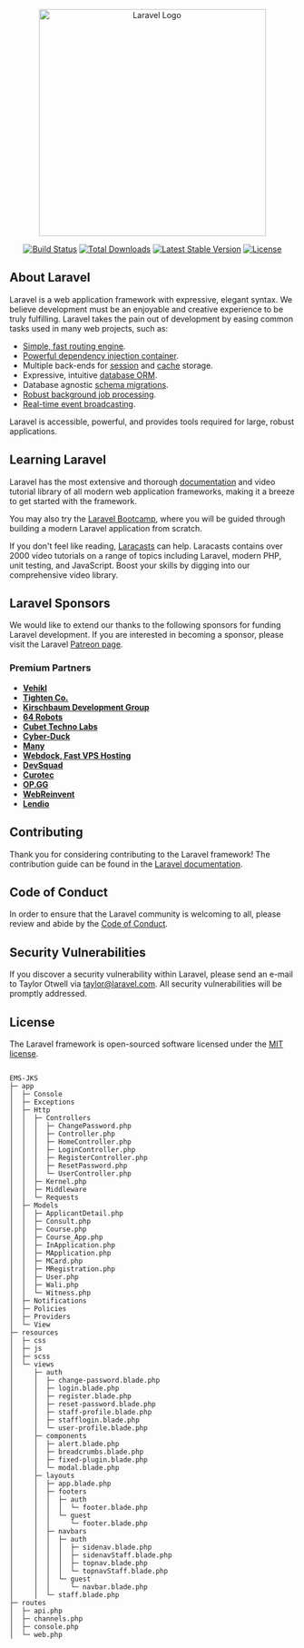 <p align="center"><a href="https://laravel.com" target="_blank"><img src="https://raw.githubusercontent.com/laravel/art/master/logo-lockup/5%20SVG/2%20CMYK/1%20Full%20Color/laravel-logolockup-cmyk-red.svg" width="400" alt="Laravel Logo"></a></p>

<p align="center">
<a href="https://github.com/laravel/framework/actions"><img src="https://github.com/laravel/framework/workflows/tests/badge.svg" alt="Build Status"></a>
<a href="https://packagist.org/packages/laravel/framework"><img src="https://img.shields.io/packagist/dt/laravel/framework" alt="Total Downloads"></a>
<a href="https://packagist.org/packages/laravel/framework"><img src="https://img.shields.io/packagist/v/laravel/framework" alt="Latest Stable Version"></a>
<a href="https://packagist.org/packages/laravel/framework"><img src="https://img.shields.io/packagist/l/laravel/framework" alt="License"></a>
</p>

## About Laravel

Laravel is a web application framework with expressive, elegant syntax. We believe development must be an enjoyable and creative experience to be truly fulfilling. Laravel takes the pain out of development by easing common tasks used in many web projects, such as:

- [Simple, fast routing engine](https://laravel.com/docs/routing).
- [Powerful dependency injection container](https://laravel.com/docs/container).
- Multiple back-ends for [session](https://laravel.com/docs/session) and [cache](https://laravel.com/docs/cache) storage.
- Expressive, intuitive [database ORM](https://laravel.com/docs/eloquent).
- Database agnostic [schema migrations](https://laravel.com/docs/migrations).
- [Robust background job processing](https://laravel.com/docs/queues).
- [Real-time event broadcasting](https://laravel.com/docs/broadcasting).

Laravel is accessible, powerful, and provides tools required for large, robust applications.

## Learning Laravel

Laravel has the most extensive and thorough [documentation](https://laravel.com/docs) and video tutorial library of all modern web application frameworks, making it a breeze to get started with the framework.

You may also try the [Laravel Bootcamp](https://bootcamp.laravel.com), where you will be guided through building a modern Laravel application from scratch.

If you don't feel like reading, [Laracasts](https://laracasts.com) can help. Laracasts contains over 2000 video tutorials on a range of topics including Laravel, modern PHP, unit testing, and JavaScript. Boost your skills by digging into our comprehensive video library.

## Laravel Sponsors

We would like to extend our thanks to the following sponsors for funding Laravel development. If you are interested in becoming a sponsor, please visit the Laravel [Patreon page](https://patreon.com/taylorotwell).

### Premium Partners

- **[Vehikl](https://vehikl.com/)**
- **[Tighten Co.](https://tighten.co)**
- **[Kirschbaum Development Group](https://kirschbaumdevelopment.com)**
- **[64 Robots](https://64robots.com)**
- **[Cubet Techno Labs](https://cubettech.com)**
- **[Cyber-Duck](https://cyber-duck.co.uk)**
- **[Many](https://www.many.co.uk)**
- **[Webdock, Fast VPS Hosting](https://www.webdock.io/en)**
- **[DevSquad](https://devsquad.com)**
- **[Curotec](https://www.curotec.com/services/technologies/laravel/)**
- **[OP.GG](https://op.gg)**
- **[WebReinvent](https://webreinvent.com/?utm_source=laravel&utm_medium=github&utm_campaign=patreon-sponsors)**
- **[Lendio](https://lendio.com)**

## Contributing

Thank you for considering contributing to the Laravel framework! The contribution guide can be found in the [Laravel documentation](https://laravel.com/docs/contributions).

## Code of Conduct

In order to ensure that the Laravel community is welcoming to all, please review and abide by the [Code of Conduct](https://laravel.com/docs/contributions#code-of-conduct).

## Security Vulnerabilities

If you discover a security vulnerability within Laravel, please send an e-mail to Taylor Otwell via [taylor@laravel.com](mailto:taylor@laravel.com). All security vulnerabilities will be promptly addressed.

## License

The Laravel framework is open-sourced software licensed under the [MIT license](https://opensource.org/licenses/MIT).

```

EMS-JKS
├─ app
│  ├─ Console
│  ├─ Exceptions
│  ├─ Http
│  │  ├─ Controllers
│  │  │  ├─ ChangePassword.php
│  │  │  ├─ Controller.php
│  │  │  ├─ HomeController.php
│  │  │  ├─ LoginController.php
│  │  │  ├─ RegisterController.php
│  │  │  ├─ ResetPassword.php
│  │  │  └─ UserController.php
│  │  ├─ Kernel.php
│  │  ├─ Middleware
│  │  └─ Requests
│  ├─ Models
│  │  ├─ ApplicantDetail.php
│  │  ├─ Consult.php
│  │  ├─ Course.php
│  │  ├─ Course_App.php
│  │  ├─ InApplication.php
│  │  ├─ MApplication.php
│  │  ├─ MCard.php
│  │  ├─ MRegistration.php
│  │  ├─ User.php
│  │  ├─ Wali.php
│  │  └─ Witness.php
│  ├─ Notifications
│  ├─ Policies
│  ├─ Providers
│  └─ View
├─ resources
│  ├─ css
│  ├─ js
│  ├─ scss
│  └─ views
│     ├─ auth
│     │  ├─ change-password.blade.php
│     │  ├─ login.blade.php
│     │  ├─ register.blade.php
│     │  ├─ reset-password.blade.php
│     │  ├─ staff-profile.blade.php
│     │  ├─ stafflogin.blade.php
│     │  └─ user-profile.blade.php
│     ├─ components
│     │  ├─ alert.blade.php
│     │  ├─ breadcrumbs.blade.php
│     │  ├─ fixed-plugin.blade.php
│     │  └─ modal.blade.php
│     ├─ layouts
│     │  ├─ app.blade.php
│     │  ├─ footers
│     │  │  ├─ auth
│     │  │  │  └─ footer.blade.php
│     │  │  └─ guest
│     │  │     └─ footer.blade.php
│     │  ├─ navbars
│     │  │  ├─ auth
│     │  │  │  ├─ sidenav.blade.php
│     │  │  │  ├─ sidenavStaff.blade.php
│     │  │  │  ├─ topnav.blade.php
│     │  │  │  └─ topnavStaff.blade.php
│     │  │  └─ guest
│     │  │     └─ navbar.blade.php
│     │  └─ staff.blade.php
├─ routes
│  ├─ api.php
│  ├─ channels.php
│  ├─ console.php
│  └─ web.php

```